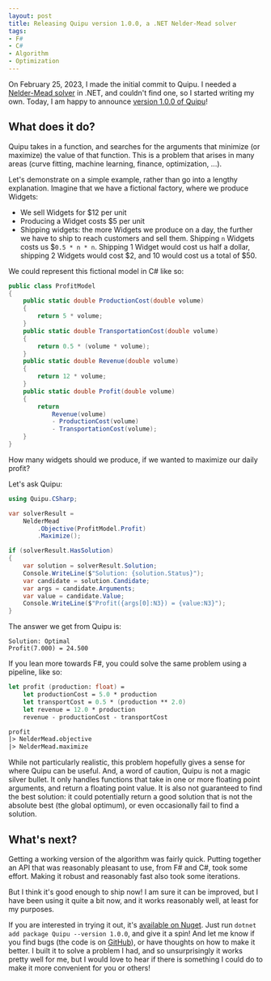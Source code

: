 ```yaml
---
layout: post
title: Releasing Quipu version 1.0.0, a .NET Nelder-Mead solver
tags:
- F#
- C#
- Algorithm
- Optimization
---
```


On February 25, 2023, I made the initial commit to Quipu. I needed a 
[Nelder-Mead solver][1] in .NET, and couldn't find one, so I started writing my 
own. Today, I am happy to announce [version 1.0.0 of Quipu][2]!  

## What does it do?

Quipu takes in a function, and searches for the arguments that minimize (or 
maximize) the value of that function. This is a problem that arises in many 
areas (curve fitting, machine learning, finance, optimization, ...).  

Let's demonstrate on a simple example, rather than go into a lengthy 
explanation. Imagine that we have a fictional factory, where we produce 
Widgets:  

- We sell Widgets for $12 per unit
- Producing a Widget costs $5 per unit
- Shipping widgets: the more Widgets we produce on a day, the further we have 
to ship to reach customers and sell them. Shipping `n` Widgets costs us 
$`0.5 * n * n`. Shipping 1 Widget would cost us half a dollar, shipping 2 
Widgets would cost $2, and 10 would cost us a total of $50.

We could represent this fictional model in C# like so:  

``` csharp
public class ProfitModel
{
    public static double ProductionCost(double volume)
    {
        return 5 * volume;
    }
    public static double TransportationCost(double volume)
    {
        return 0.5 * (volume * volume);
    }
    public static double Revenue(double volume)
    {
        return 12 * volume;
    }
    public static double Profit(double volume)
    {
        return
            Revenue(volume)
            - ProductionCost(volume)
            - TransportationCost(volume);
    }
}
```

How many widgets should we produce, if we wanted to maximize our daily profit?  

Let's ask Quipu:  

``` csharp
using Quipu.CSharp;

var solverResult =
    NelderMead
        .Objective(ProfitModel.Profit)
        .Maximize();

if (solverResult.HasSolution)
{
    var solution = solverResult.Solution;
    Console.WriteLine($"Solution: {solution.Status}");
    var candidate = solution.Candidate;
    var args = candidate.Arguments;
    var value = candidate.Value;
    Console.WriteLine($"Profit({args[0]:N3}) = {value:N3}");
}
```

The answer we get from Quipu is:  

```
Solution: Optimal
Profit(7.000) = 24.500
```

<!--more-->

If you lean more towards F#, you could solve the same problem using a pipeline, 
like so:  

``` fsharp
let profit (production: float) =
    let productionCost = 5.0 * production
    let transportCost = 0.5 * (production ** 2.0)
    let revenue = 12.0 * production
    revenue - productionCost - transportCost

profit
|> NelderMead.objective
|> NelderMead.maximize
```

While not particularly realistic, this problem hopefully gives a sense for 
where Quipu can be useful. And, a word of caution, Quipu is not a magic 
silver bullet. It only handles functions that take in one or more floating 
point arguments, and return a floating point value. It is also not guaranteed to 
find the best solution: it could potentially return a good solution that is not 
the absolute best (the global optimum), or even occasionally fail to find a 
solution.  

## What's next?

Getting a working version of the algorithm was fairly quick. Putting together 
an API that was reasonably pleasant to use, from F# and C#, took some effort. 
Making it robust and reasonably fast also took some iterations.  

But I think it's good enough to ship now! I am sure it can be improved, 
but I have been using it quite a bit now, and it works reasonably well, at 
least for my purposes.  

If you are interested in trying it out, it's [available on Nuget][2]. Just 
run `dotnet add package Quipu --version 1.0.0`, and give it a spin! And let me 
know if you find bugs (the code is on [GitHub][3]), or have thoughts on how to 
make it better. I built it to solve a problem I had, and so unsurprisingly it 
works pretty well for me, but I would love to hear if there is something I 
could do to make it more convenient for you or others!

[1]: https://en.wikipedia.org/wiki/Nelder%E2%80%93Mead_method
[2]: https://www.nuget.org/packages/Quipu
[3]: https://github.com/mathias-brandewinder/Quipu
